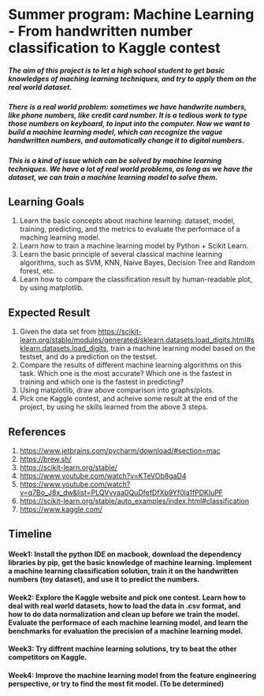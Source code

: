 # Summer program: Machine Learning - From handwritten number classification to Kaggle contest

##### The aim of this project is to let a high school student to get basic knowledges of maching learning techniques, and try to apply them on the real world dataset.

##### There is a real world problem: sometimes we have handwrite numbers, like phone numbers, like credit card number. It is a tedious work to type those numbers on keyboard, to input into the computer. Now we want to build a machine learning model, which can recognize the vague handwritten numbers, and automatically change it to digital numbers.

##### This is a kind of issue which can be solved by machine learning techniques. We have a lot of real world problems, as long as we have the dataset, we can train a machine learning model to solve them.


## Learning Goals
1. Learn the basic concepts about machine learning: dataset, model, training, predicting, and the metrics to evaluate the performace of a maching learning model.
2. Learn how to train a machine learning model by Python + Scikit Learn.
3. Learn the basic principle of several classical machine learning algorithms, such as SVM, KNN, Naive Bayes, Decision Tree and Random forest, etc.
4. Learn how to compare the classification result by human-readable plot, by using matplotlib.

## Expected Result
1. Given the data set from https://scikit-learn.org/stable/modules/generated/sklearn.datasets.load_digits.html#sklearn.datasets.load_digits, train a machine learning model based on the testset, and do a prediction on the testset.
2. Compare the results of different machine learning algorithms on this task. Which one is the most accurate? Which one is the fastest in training and which one is the fastest in predicting?
3. Using matplotlib, draw above comparison into graphs/plots.
4. Pick one Kaggle contest, and acheive some result at the end of the project, by using he skills learned from the above 3 steps.

## References
1. https://www.jetbrains.com/pycharm/download/#section=mac
2. https://brew.sh/
3. https://scikit-learn.org/stable/
4. https://www.youtube.com/watch?v=KTeVOb8gaD4
5. https://www.youtube.com/watch?v=q7Bo_J8x_dw&list=PLQVvvaa0QuDfefDfXb9Yf0la1fPDKluPF
6. https://scikit-learn.org/stable/auto_examples/index.html#classification
7. https://www.kaggle.com/

## Timeline
#### Week1: Install the python IDE on macbook, download the dependency libraries by pip, get the basic knowledge of machine learning. Implement a machine learning classification solution, train it on the handwritten numbers (toy dataset), and use it to predict the numbers.
#### Week2: Explore the Kaggle website and pick one contest. Learn how to deal with real world datasets, how to load the data in .csv format, and how to do data normalization and clean up before we train the model. Evaluate the performace of each machine learning model, and learn the benchmarks for evaluation the precision of a machine learning model.
#### Week3: Try diffrent machine learning solutions, try to beat the other competitors on Kaggle.
#### Week4: Improve the machine learning model from the feature engineering perspective, or try to find the most fit model. (To be determined)

